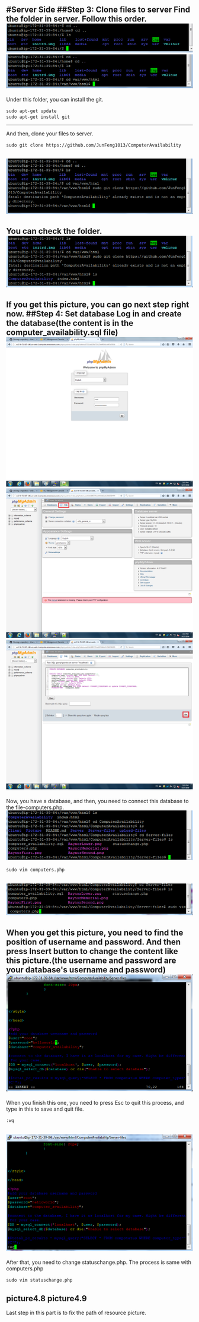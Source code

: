 #Server Side
##Step 3: Clone files to server
Find the folder in server. Follow this order.
![alt text](https://github.com/JunFeng1013/ComputerAvailability/blob/master/Picture/step3-1.png)
![alt text](https://github.com/JunFeng1013/ComputerAvailability/blob/master/Picture/step3-2.png)
---
Under this folder, you can install the git.
```
sudo apt-get update
sudo apt-get install git
```
---
And then, clone your files to server.
```
sudo git clone https://github.com/JunFeng1013/ComputerAvailability
```
![alt text](https://github.com/JunFeng1013/ComputerAvailability/blob/master/Picture/step3-3.png)
---
You can check the folder.
![alt text](https://github.com/JunFeng1013/ComputerAvailability/blob/master/Picture/step3-4.png)
---
If you get this picture, you can go next step right now.
##Step 4: Set database
Log in and create the database(the content is in the computer_availability.sql file)
![alt text](https://github.com/JunFeng1013/ComputerAvailability/blob/master/Picture/step4-1.png)
![alt text](https://github.com/JunFeng1013/ComputerAvailability/blob/master/Picture/step4-2.png)
![alt text](https://github.com/JunFeng1013/ComputerAvailability/blob/master/Picture/step4-3.png)
---
Now, you have a database, and then, you need to connect this database to the file-computers.php.
![alt text](https://github.com/JunFeng1013/ComputerAvailability/blob/master/Picture/step4-4.png)
```
sudo vim computers.php
```
![alt text](https://github.com/JunFeng1013/ComputerAvailability/blob/master/Picture/step4-5.png)
---
When you get this picture, you need to find the position of username and password. And then press Insert button to change the content like this picture.(the username and password are your database's username and password)
![alt text](https://github.com/JunFeng1013/ComputerAvailability/blob/master/Picture/step4-6.png)
---
When you finish this one, you need to press Esc to quit this process, and type in this to save and quit file.
```
:wq
```
![alt text](https://github.com/JunFeng1013/ComputerAvailability/blob/master/Picture/step4-7.png)
---
After that, you need to change statuschange.php. The process is same with computers.php
```
sudo vim statuschange.php
```
picture4.8
picture4.9
---
Last step in this part is to fix the path of resource picture.





